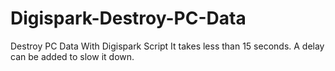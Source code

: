 # Digispark-Destroy-PC-Data
Destroy PC Data With Digispark Script
It takes less than 15 seconds.
A delay can be added to slow it down.
